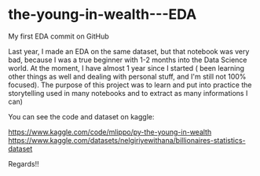 # the-young-in-wealth---EDA
My first EDA commit on GitHub

Last year, I made an EDA on the same dataset, but that notebook was very bad, because I was a true beginner with 1-2 months into the Data Science world. At the moment, I have almost 1 year since I started ( been learning other things as well and dealing with personal stuff, and I'm still not 100% focused).
The purpose of this project was to learn and put into practice the storytelling used in many notebooks and to extract as many informations I can)

You can see the code and dataset on kaggle: 

https://www.kaggle.com/code/mlippo/py-the-young-in-wealth
https://www.kaggle.com/datasets/nelgiriyewithana/billionaires-statistics-dataset

Regards!!
